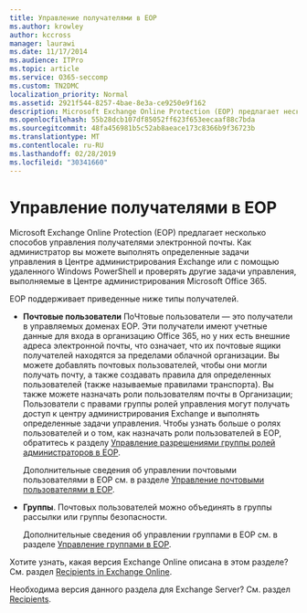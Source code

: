 ```yaml
---
title: Управление получателями в EOP
ms.author: krowley
author: kccross
manager: laurawi
ms.date: 11/17/2014
ms.audience: ITPro
ms.topic: article
ms.service: O365-seccomp
ms.custom: TN2DMC
localization_priority: Normal
ms.assetid: 2921f544-8257-4bae-8e3a-ce9250e9f162
description: Microsoft Exchange Online Protection (EOP) предлагает несколько способов управления получателями электронной почты. Как администратор вы можете выполнять определенные задачи управления в Центре администрирования Exchange или с помощью удаленного Windows PowerShell и проверять другие задачи управления, выполняемые в Центре администрирования Microsoft Office 365.
ms.openlocfilehash: 55b28dcb107df85052ff623f653eecaaf88c7bda
ms.sourcegitcommit: 48fa456981b5c52ab8aeace173c8366b9f36723b
ms.translationtype: MT
ms.contentlocale: ru-RU
ms.lasthandoff: 02/28/2019
ms.locfileid: "30341660"
---
```

# <a name="manage-recipients-in-eop"></a>Управление получателями в EOP

Microsoft Exchange Online Protection (EOP) предлагает несколько способов управления получателями электронной почты. Как администратор вы можете выполнять определенные задачи управления в Центре администрирования Exchange или с помощью удаленного Windows PowerShell и проверять другие задачи управления, выполняемые в Центре администрирования Microsoft Office 365.
  
EOP поддерживает приведенные ниже типы получателей.
  
- **Почтовые пользователи** ПоЧтовые пользователи — это получатели в управляемых доменах EOP. Эти получатели имеют учетные данные для входа в организацию Office 365, но у них есть внешние адреса электронной почты, что означает, что их почтовые ящики получателей находятся за пределами облачной организации. Вы можете добавлять почтовых пользователей, чтобы они могли получать почту, а также создавать правила для определенных пользователей (также называемые правилами транспорта). Вы также можете назначать роли пользователям почты в Организации; Пользователи с правами группы ролей управления могут получать доступ к центру администрирования Exchange и выполнять определенные задачи управления. Чтобы узнать больше о ролях пользователей и о том, как назначать роли пользователей в EOP, обратитесь к разделу [Управление разрешениями группы ролей администраторов в EOP](manage-admin-role-group-permissions-in-eop.md).
    
    Дополнительные сведения об управлении почтовыми пользователями в EOP см. в разделе [Управление почтовыми пользователями в EOP](manage-mail-users-in-eop.md).
    
- **Группы**. Почтовых пользователей можно объединять в группы рассылки или группы безопасности. 
    
    Дополнительные сведения об управлении группами в EOP см. в разделе [Управление группами в EOP](manage-groups-in-eop.md).
    
Хотите узнать, какая версия Exchange Online описана в этом разделе? См. раздел [Recipients in Exchange Online](http://technet.microsoft.com/library/50d16941-5cd7-435d-8715-e2b69f8410ab.aspx).
  
Необходима версия данного раздела для Exchange Server? См. раздел [Recipients](http://technet.microsoft.com/library/40300ed4-85a5-463d-bb3a-cf787bd44e9d.aspx).
  

